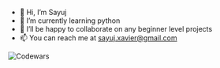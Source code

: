 - 👋 Hi, I’m Sayuj
- 🌱 I’m currently learning python
- 💞️ I’ll be happy to collaborate on any beginner level projects
- 📫 You can reach me at sayuj.xavier@gmail.com

![Codewars](https://www.codewars.com/users/sayujsa/badges/large)

<!---
sayujsa/sayujsa is a ✨ special ✨ repository because its `README.md` (this file) appears on your GitHub profile.
You can click the Preview link to take a look at your changes.
--->
